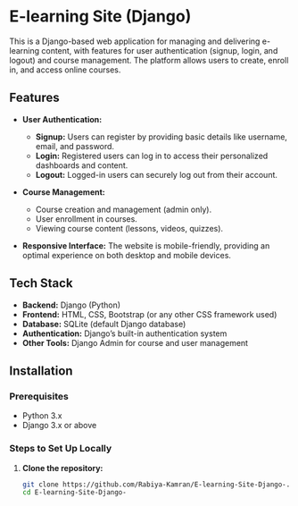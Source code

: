 # E-learning Site (Django)

This is a Django-based web application for managing and delivering e-learning content, with features for user authentication (signup, login, and logout) and course management. The platform allows users to create, enroll in, and access online courses.

## Features

- **User Authentication:**
  - **Signup:** Users can register by providing basic details like username, email, and password.
  - **Login:** Registered users can log in to access their personalized dashboards and content.
  - **Logout:** Logged-in users can securely log out from their account.
  
- **Course Management:**
  - Course creation and management (admin only).
  - User enrollment in courses.
  - Viewing course content (lessons, videos, quizzes).
  
- **Responsive Interface:** The website is mobile-friendly, providing an optimal experience on both desktop and mobile devices.

## Tech Stack

- **Backend:** Django (Python)
- **Frontend:** HTML, CSS, Bootstrap (or any other CSS framework used)
- **Database:** SQLite (default Django database)
- **Authentication:** Django’s built-in authentication system
- **Other Tools:** Django Admin for course and user management

## Installation

### Prerequisites

- Python 3.x
- Django 3.x or above

### Steps to Set Up Locally

1. **Clone the repository:**
   ```bash
   git clone https://github.com/Rabiya-Kamran/E-learning-Site-Django-.git
   cd E-learning-Site-Django-
